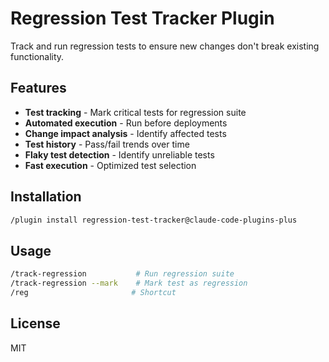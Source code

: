 # Regression Test Tracker Plugin

Track and run regression tests to ensure new changes don't break existing functionality.

## Features

- **Test tracking** - Mark critical tests for regression suite
- **Automated execution** - Run before deployments
- **Change impact analysis** - Identify affected tests
- **Test history** - Pass/fail trends over time
- **Flaky test detection** - Identify unreliable tests
- **Fast execution** - Optimized test selection

## Installation

```bash
/plugin install regression-test-tracker@claude-code-plugins-plus
```

## Usage

```bash
/track-regression           # Run regression suite
/track-regression --mark    # Mark test as regression
/reg                       # Shortcut
```

## License

MIT
